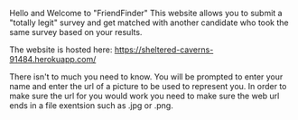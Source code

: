 Hello and Welcome to "FriendFinder"
This website allows you to submit a "totally legit" survey and get matched with another candidate who took the same survey based on your results.

The website is hosted here: https://sheltered-caverns-91484.herokuapp.com/

There isn't to much you need to know. 
You will be prompted to enter your name and enter the url of a picture to be used to represent you.
In order to make sure the url for you would work you need to make sure the web url ends in a file exentsion such as .jpg or .png.
